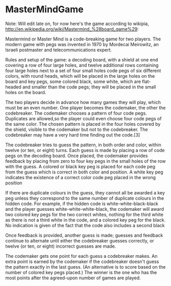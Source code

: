 # MasterMindGame
Note: Will edit late on, for now here's the game according to wikipia,
 http://en.wikipedia.org/wiki/Mastermind_%28board_game%29:

  Mastermind or Master Mind is a code-breaking game for two players. The modern game with pegs was invented in 1970 by Mordecai Meirowitz, an Israeli postmaster and telecommunications expert.

  Rules and setup of the game: a decoding board, with a shield at one end covering a row of four large holes, and twelve additional rows containing four large holes next to a set of four small holes code pegs of six different colors, with round heads, which will be placed in the large holes on the board and key pegs, some colored black, some white, which are flat-headed and smaller than the code pegs; they will be placed in the small holes on the board.

The two players decide in advance how many games they will play, which must be an even number. One player becomes the codemaker, the other the codebreaker. The codemaker chooses a pattern of four code pegs. Duplicates are allowed,so the player could even choose four code pegs of the same color. The chosen pattern is placed in the four holes covered by the shield, visible to the codemaker but not to the codebreaker. The codebreaker may have a very hard time finding out the code.[3]

The codebreaker tries to guess the pattern, in both order and color, within twelve (or ten, or eight) turns. Each guess is made by placing a row of code pegs on the decoding board. Once placed, the codemaker provides feedback by placing from zero to four key pegs in the small holes of the row with the guess. A colored or black key peg is placed for each code peg from the guess which is correct in both color and position. A white key peg indicates the existence of a correct color code peg placed in the wrong position

If there are duplicate colours in the guess, they cannot all be awarded a key peg unless they correspond to the same number of duplicate colours in the hidden code. For example, if the hidden code is white-white-black-black and the player guesses white-white-white-black, the codemaker will award two colored key pegs for the two correct whites, nothing for the third white as there is not a third white in the code, and a colored key peg for the black. No indication is given of the fact that the code also includes a second black

Once feedback is provided, another guess is made; guesses and feedback continue to alternate until either the codebreaker guesses correctly, or twelve (or ten, or eight) incorrect guesses are made.

The codemaker gets one point for each guess a codebreaker makes. An extra point is earned by the codemaker if the codebreaker doesn't guess the pattern exactly in the last guess. (An alternative is to score based on the number of colored key pegs placed.) The winner is the one who has the most points after the agreed-upon number of games are played.
